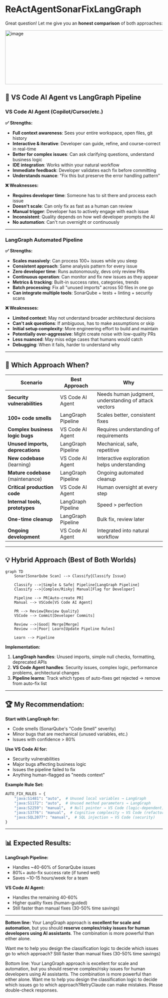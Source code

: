 # ReActAgentSonarFixLangGraph
Great question! Let me give you an **honest comparison** of both approaches:

<img width="777" height="172" alt="image" src="https://github.com/user-attachments/assets/567b3402-419a-4051-95a4-7279dea4d285" />


## 🥊 **VS Code AI Agent vs LangGraph Pipeline**

### **VS Code AI Agent (Copilot/Cursor/etc.)**

**✅ Strengths:**
- **Full context awareness**: Sees your entire workspace, open files, git history
- **Interactive & iterative**: Developer can guide, refine, and course-correct in real-time
- **Better for complex issues**: Can ask clarifying questions, understand business logic
- **IDE integration**: Works within your natural workflow
- **Immediate feedback**: Developer validates each fix before committing
- **Understands nuance**: "Fix this but preserve the error handling pattern"

**❌ Weaknesses:**
- **Requires developer time**: Someone has to sit there and process each issue
- **Doesn't scale**: Can only fix as fast as a human can review
- **Manual trigger**: Developer has to actively engage with each issue
- **Inconsistent**: Quality depends on how well developer prompts the AI
- **No automation**: Can't run overnight or continuously

---

### **LangGraph Automated Pipeline**

**✅ Strengths:**
- **Scales massively**: Can process 100+ issues while you sleep
- **Consistent approach**: Same analysis pattern for every issue
- **Zero developer time**: Runs autonomously, devs only review PRs
- **Continuous operation**: Can monitor and fix new issues as they appear
- **Metrics & tracking**: Built-in success rates, categories, trends
- **Batch processing**: Fix all "unused imports" across 50 files in one go
- **Can integrate multiple tools**: SonarQube + tests + linting + security scans

**❌ Weaknesses:**
- **Limited context**: May not understand broader architectural decisions
- **Can't ask questions**: If ambiguous, has to make assumptions or skip
- **Initial setup complexity**: More engineering effort to build and maintain
- **Potentially over-aggressive**: Might create noise with low-quality PRs
- **Less nuanced**: May miss edge cases that humans would catch
- **Debugging**: When it fails, harder to understand why

---

## 🎯 **Which Approach When?**

| Scenario | Best Approach | Why |
|----------|---------------|-----|
| **Security vulnerabilities** | VS Code AI Agent | Needs human judgment, understanding of attack vectors |
| **100+ code smells** | LangGraph Pipeline | Scales better, consistent fixes |
| **Complex business logic bugs** | VS Code AI Agent | Requires understanding of requirements |
| **Unused imports, deprecations** | LangGraph Pipeline | Mechanical, safe, repetitive |
| **New codebase** (learning) | VS Code AI Agent | Interactive exploration helps understanding |
| **Mature codebase** (maintenance) | LangGraph Pipeline | Ongoing automated cleanup |
| **Critical production code** | VS Code AI Agent | Human oversight at every step |
| **Internal tools, prototypes** | LangGraph Pipeline | Speed > perfection |
| **One-time cleanup** | LangGraph Pipeline | Bulk fix, review later |
| **Ongoing development** | VS Code AI Agent | Integrated into natural workflow |

---

## 💡 **Hybrid Approach (Best of Both Worlds)**

```mermaid
graph TD
    Sonar[SonarQube Scan] --> Classify{Classify Issue}
    
    Classify -->|Simple & Safe| Pipeline[LangGraph Pipeline]
    Classify -->|Complex/Risky| Manual[Flag for Developer]
    
    Pipeline --> PR[Auto-create PR]
    Manual --> VSCode[VS Code AI Agent]
    
    PR --> Review{Review Quality}
    VSCode --> Commit[Developer Commits]
    
    Review -->|Good| Merge[Merge]
    Review -->|Poor| Learn[Update Pipeline Rules]
    
    Learn --> Pipeline
```

**Implementation:**
1. **LangGraph handles**: Unused imports, simple null checks, formatting, deprecated APIs
2. **VS Code Agent handles**: Security issues, complex logic, performance problems, architectural changes
3. **Pipeline learns**: Track which types of auto-fixes get rejected → remove from auto-fix list

---

## 🏆 **My Recommendation:**

**Start with LangGraph for:**
- Code smells (SonarQube's "Code Smell" severity)
- Minor bugs that are mechanical (unused variables, etc.)
- Issues with confidence > 80%

**Use VS Code AI for:**
- Security vulnerabilities
- Major bugs affecting business logic
- Issues the pipeline failed to fix
- Anything human-flagged as "needs context"

**Example Rule Set:**
```python
AUTO_FIX_RULES = {
    "java:S1481": "auto",  # Unused local variables → LangGraph
    "java:S1172": "auto",  # Unused method parameters → LangGraph
    "java:S2259": "manual",  # Null pointer → VS Code (logic-dependent)
    "java:S3776": "manual",  # Cognitive complexity → VS Code (refactoring)
    "java:SQL2077": "manual",  # SQL injection → VS Code (security)
}
```

---

## 📊 **Expected Results:**

**LangGraph Pipeline:**
- Handles ~40-60% of SonarQube issues
- 80%+ auto-fix success rate (if tuned well)
- Saves ~10-15 hours/week for a team

**VS Code AI Agent:**
- Handles the remaining 40-60%
- Higher quality fixes (human-guided)
- Still faster than manual fixes (30-50% time savings)

---

**Bottom line:** Your LangGraph approach is **excellent for scale and automation**, but you should **reserve complex/risky issues for human developers using AI assistants**. The combination is more powerful than either alone.

Want me to help you design the classification logic to decide which issues go to which approach?
Still faster than manual fixes (30-50% time savings)


Bottom line: Your LangGraph approach is excellent for scale and automation, but you should reserve complex/risky issues for human developers using AI assistants. The combination is more powerful than either alone.
Want me to help you design the classification logic to decide which issues go to which approach?RetryClaude can make mistakes. Please double-check responses.
